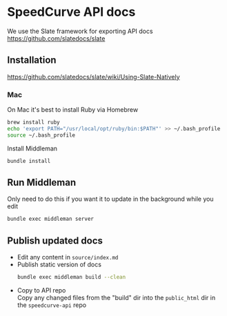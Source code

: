 # SpeedCurve API docs

We use the Slate framework for exporting API docs
https://github.com/slatedocs/slate

## Installation
https://github.com/slatedocs/slate/wiki/Using-Slate-Natively

### Mac

On Mac it's best to install Ruby via Homebrew
```bash
brew install ruby
echo 'export PATH="/usr/local/opt/ruby/bin:$PATH"' >> ~/.bash_profile
source ~/.bash_profile
```
Install Middleman
```bash
bundle install
```

## Run Middleman
Only need to do this if you want it to update in the background while you edit
```bash
bundle exec middleman server
```

## Publish updated docs

* Edit any content in `source/index.md`
* Publish static version of docs  
  ```bash
  bundle exec middleman build --clean
  ```
* Copy to API repo  
  Copy any changed files from the "build" dir into the `public_html` dir in the `speedcurve-api` repo
